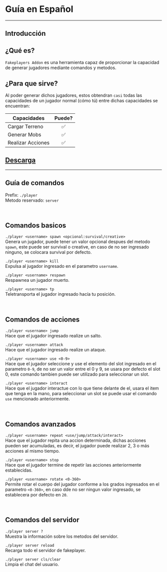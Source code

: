 # Guía en Español
---
## Introducción

## ¿Qué es?
`Fakeplayers Addon` es una herramienta capaz de proporcionar la capacidad de generar jugadores mediante comandos y metodos.

## ¿Para que sirve?
Al poder generar dichos jugadores, estos obtendran `casi` todas las capacidades de un jugador normal (cómo tú) entre dichas capacidades se encuentran:

|    Capacidades    |  Puede?  |
| -----------       | :------: |
| Cargar Terreno    |    ✅    |
| Generar Mobs      |    ✅    |
| Realizar Acciones |    ✅    |

## [Descarga](https://www.mediafire.com/file/6szquispqc3hc9t/Fakeplayer_1.20.60.mcpack/file)

---
## Guía de comandos

Prefix: `./player` <br>
Metodo reservado: `server`

<br>

## Comandos basicos
`./player <username> spawn <opcional:survival/creative>` <br>
Genera un jugador, puede tener un valor opcional despues del metodo `spawn`, este puede ser survival o creative, en caso de no ser ingresado ninguno, se colocara survival por defecto.

`./player <username> kill` <br>
Expulsa al jugador ingresado en el parametro `username`.

`./player <username> respawn` <br>
Respawnea un jugador muerto.

`./player <username> tp` <br>
Teletransporta el jugador ingresado hacía tu posición.

<br>

## Comandos de acciones
`./player <username> jump` <br>
Hace que el jugador ingresado realize un salto.

`./player <username> attack` <br>
Hace que el jugador ingresado realize un ataque.

`./player <username> use <0-9>` <br>
Hace que el jugador seleccione y use el elemento del slot ingresado en el parametro `0-9`, de no ser un valor entre el 0 y 9, se usara por defecto el slot 0, este comando tambien puede ser utilizado para seleccionar un slot.

`./player <username> interact` <br>
Hace que el jugador interactue con lo que tiene delante de el, usara el item que tenga en la mano, para seleccionar un slot se puede usar el comando `use` mencionado anteriormente.

<br>

## Comandos avanzados
`./player <username> repeat <use/jump/attack/interact>` <br>
Hace que el jugador repita una accion determinada, dichas acciones pueden ser acumuladas, es decir, el jugador puede realizar 2, 3 o más acciones al mismo tiempo.

`./player <username> stop` <br>
Hace que el jugador termine de repetir las acciones anteriormente establecidas.

`./player <username> rotate <0-360>` <br>
Permite rotar el cuerpo del jugador conforme a los grados ingresados en el parametro `<0-360>`, en caso dde no ser ningun valor ingresado, se establecera por defecto en `20`.

<br>

## Comandos del servidor
`./player server ?` <br>
Muestra la información sobre los metodos del servidor.

`./player server reload` <br>
Recarga todo el servidor de fakeplayer.

`./player server cls/clear` <br>
Limpia el chat del usuario.
